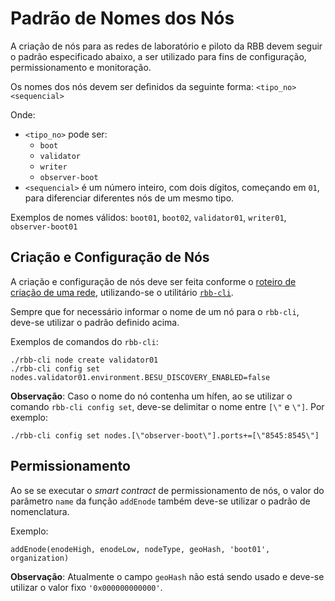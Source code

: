 # Padrão de Nomes dos Nós

A criação de nós para as redes de laboratório e piloto da RBB devem seguir o padrão especificado abaixo, a ser utilizado para fins de configuração, permissionamento e monitoração.

Os nomes dos nós devem ser definidos da seguinte forma: `<tipo_no><sequencial>`

Onde:
- `<tipo_no>` pode ser:
  - `boot`
  - `validator`
  - `writer`
  - `observer-boot`
- `<sequencial>` é um número inteiro, com dois dígitos, começando em `01`, para diferenciar diferentes nós de um mesmo tipo.

Exemplos de nomes válidos: `boot01`, `boot02`, `validator01`, `writer01`, `observer-boot01`


## Criação e Configuração de Nós

A criação e configuração de nós deve ser feita conforme o [roteiro de criação de uma rede](Roteiro_para_a_criacao_de_uma_rede.md), utilizando-se o utilitário [`rbb-cli`](guia_rbb-cli.md).

Sempre que for necessário informar o nome de um nó para o `rbb-cli`, deve-se utilizar o padrão definido acima.

Exemplos de comandos do `rbb-cli`:
```
./rbb-cli node create validator01
./rbb-cli config set nodes.validator01.environment.BESU_DISCOVERY_ENABLED=false
```

**Observação**: Caso o nome do nó contenha um hífen, ao se utilizar o comando `rbb-cli config set`, deve-se delimitar o nome entre `[\"` e `\"]`. Por exemplo:
```
./rbb-cli config set nodes.[\"observer-boot\"].ports+=[\"8545:8545\"]
```

## Permissionamento

Ao se se executar o *smart contract* de permissionamento de nós, o valor do parâmetro `name` da função `addEnode` também deve-se utilizar o padrão de nomenclatura.

Exemplo:
```
addEnode(enodeHigh, enodeLow, nodeType, geoHash, 'boot01', organization)
```

**Observação**: Atualmente o campo `geoHash` não está sendo usado e deve-se utilizar o valor fixo `'0x000000000000'`.